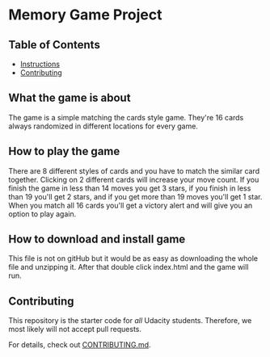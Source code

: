# Memory Game Project

## Table of Contents

* [Instructions](#instructions)
* [Contributing](#contributing)

## What the game is about

The game is a simple matching the cards style game. They're 16 cards always randomized in different locations for every game.

## How to play the game

There are 8 different styles of cards and you have to match the similar card together.
Clicking on 2 different cards will increase your move count.
If you finish the game in less than 14 moves you get 3 stars, if you finish in less than 19 you'll get 2 stars, and if you get more than 19 moves you'll get 1 star.
When you match all 16 cards you'll get a victory alert and will give you an option to play again.

## How to download and install game

This file is not on gitHub but it would be as easy as downloading the whole file and unzipping it. After that double click index.html and the game will run.

## Contributing

This repository is the starter code for _all_ Udacity students. Therefore, we most likely will not accept pull requests.

For details, check out [CONTRIBUTING.md](CONTRIBUTING.md).

